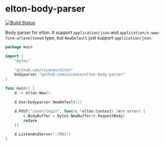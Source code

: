 # elton-body-parser

[![Build Status](https://img.shields.io/travis/vicanso/elton-body-parser.svg?label=linux+build)](https://travis-ci.org/vicanso/elton-body-parser)

Body parser for elton. It support `application/json` and `application/x-www-form-urleneltoned` type, but `NewDefault` just support `application/json`.

```go
package main

import (
	"bytes"

	"github.com/vicanso/elton"
	bodyparser "github.com/vicanso/elton-body-parser"
)

func main() {
	d := elton.New()

	d.Use(bodyparser.NewDefault())

	d.POST("/user/login", func(c *elton.Context) (err error) {
		c.BodyBuffer = bytes.NewBuffer(c.RequestBody)
		return
	})

	d.ListenAndServe(":7001")
}
```